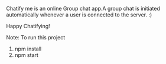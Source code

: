 Chatify me is an online Group chat app.A group chat is initiated automatically whenever a user is connected to the server. :)

Happy Chatifying!

Note: To run this project

1. npm install
2. npm start
